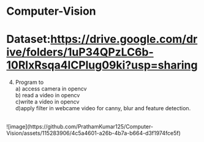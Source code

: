 # Computer-Vision
# Dataset:https://drive.google.com/drive/folders/1uP34QPzLC6b-10RlxRsqa4lCPlug09ki?usp=sharing
4. Program to <br>
a) access camera in opencv <br>
b) read a video in opencv <br>
c)write a video in opencv <br>
d)apply filter in webcame video for canny, blur and feature detection.
<br>
![image](https://github.com/PrathamKumar125/Computer-Vision/assets/115283906/4c5a4601-a26b-4b7a-b664-d3f1974fce5f)

